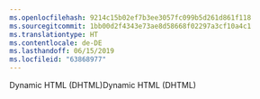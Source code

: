 ```yaml
---
ms.openlocfilehash: 9214c15b02ef7b3ee3057fc099b5d261d861f118
ms.sourcegitcommit: 1bb00d2f4343e73ae8d58668f02297a3cf10a4c1
ms.translationtype: HT
ms.contentlocale: de-DE
ms.lasthandoff: 06/15/2019
ms.locfileid: "63868977"
---
```

<span data-ttu-id="ddd79-101">Dynamic HTML (DHTML)</span><span class="sxs-lookup"><span data-stu-id="ddd79-101">Dynamic HTML (DHTML)</span></span>